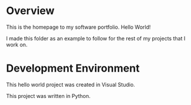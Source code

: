 # Overview

This is the homepage to my software portfolio. Hello World!

I made this folder as an example to follow for the rest of my projects that I work on.

# Development Environment

This hello world project was created in Visual Studio.

This project was written in Python.

